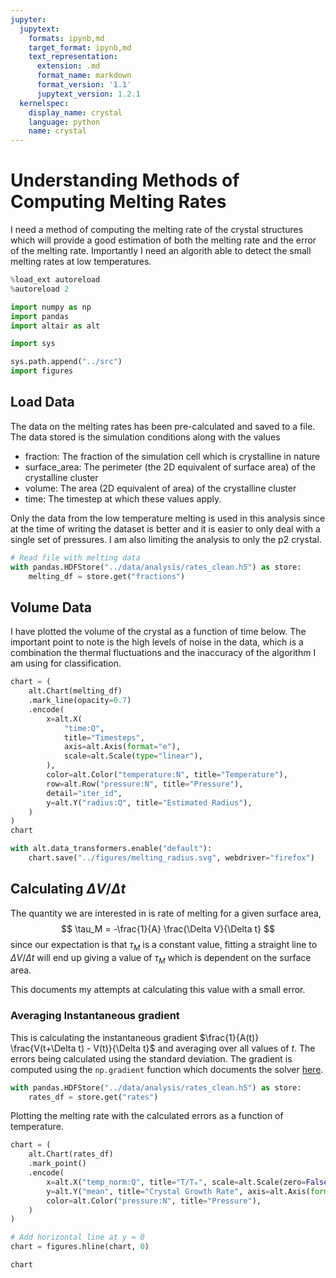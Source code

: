 ```yaml
---
jupyter:
  jupytext:
    formats: ipynb,md
    target_format: ipynb,md
    text_representation:
      extension: .md
      format_name: markdown
      format_version: '1.1'
      jupytext_version: 1.2.1
  kernelspec:
    display_name: crystal
    language: python
    name: crystal
---
```


# Understanding Methods of Computing Melting Rates

I need a method of computing the melting rate of the crystal structures which will provide a good estimation of both the melting rate and the error of the melting rate. Importantly I need an algorith able to detect the small melting rates at low temperatures.

```python
%load_ext autoreload
%autoreload 2
```

```python
import numpy as np
import pandas
import altair as alt

import sys

sys.path.append("../src")
import figures
```

## Load Data

The data on the melting rates has been pre-calculated and saved to a file.
The data stored is the simulation conditions along with the values

- fraction: The fraction of the simulation cell which is crystalline in nature
- surface_area: The perimeter (the 2D equivalent of surface area) of the crystalline cluster
- volume: The area (2D equivalent of area) of the crystalline cluster
- time: The timestep at which these values apply.

Only the data from the low temperature melting is used in this analysis since at the time of writing the dataset is better and it is easier to only deal with a single set of pressures. I am also limiting the analysis to only the p2 crystal.

```python
# Read file with melting data
with pandas.HDFStore("../data/analysis/rates_clean.h5") as store:
    melting_df = store.get("fractions")
```

## Volume Data

I have plotted the volume of the crystal as a function of time below.
The important point to note is the high levels of noise in the data,
which is a combination the thermal fluctuations and
the inaccuracy of the algorithm I am using for classification.

```python
chart = (
    alt.Chart(melting_df)
    .mark_line(opacity=0.7)
    .encode(
        x=alt.X(
            "time:Q",
            title="Timesteps",
            axis=alt.Axis(format="e"),
            scale=alt.Scale(type="linear"),
        ),
        color=alt.Color("temperature:N", title="Temperature"),
        row=alt.Row("pressure:N", title="Pressure"),
        detail="iter_id",
        y=alt.Y("radius:Q", title="Estimated Radius"),
    )
)
chart
```

```python
with alt.data_transformers.enable("default"):
    chart.save("../figures/melting_radius.svg", webdriver="firefox")
```

## Calculating $\Delta V/ \Delta t$

The quantity we are interested in is rate of melting for a given surface area,
$$
\tau_M = -\frac{1}{A} \frac{\Delta V}{\Delta t}
$$
since our expectation is that $\tau_M$ is a constant value, fitting a straight line to $\Delta V/\Delta t$ will end up giving a value of $\tau_M$ which is dependent on the surface area.

This documents my attempts at calculating this value with a small error.


### Averaging Instantaneous gradient

This is calculating the instantaneous gradient
$\frac{1}{A(t)} \frac{V(t+\Delta t) - V(t)}{\Delta t}$
and averaging over all values of $t$.
The errors being calculated using the standard deviation.
The gradient is computed using the `np.gradient` function which
documents the solver [here](https://docs.scipy.org/doc/numpy/reference/generated/numpy.gradient.html#numpy.gradient).

```python
with pandas.HDFStore("../data/analysis/rates_clean.h5") as store:
    rates_df = store.get("rates")
```

Plotting the melting rate with the calculated errors as a function of temperature.

```python
chart = (
    alt.Chart(rates_df)
    .mark_point()
    .encode(
        x=alt.X("temp_norm:Q", title="T/Tₘ", scale=alt.Scale(zero=False)),
        y=alt.Y("mean", title="Crystal Growth Rate", axis=alt.Axis(format="e")),
        color=alt.Color("pressure:N", title="Pressure"),
    )
)

# Add horizontal line at y = 0
chart = figures.hline(chart, 0)

chart
```

